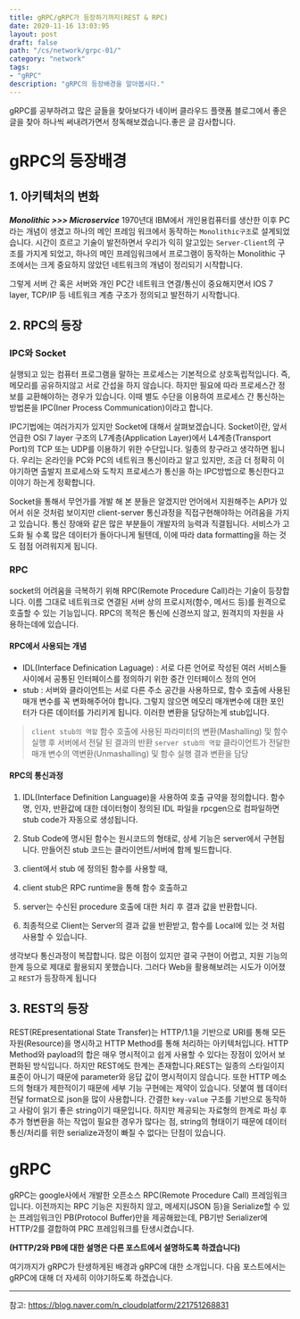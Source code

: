 ```yaml
---
title: gRPC/gRPC가 등장하기까지(REST & RPC)
date: 2020-11-16 13:03:95
layout: post
draft: false
path: "/cs/network/grpc-01/"
category: "network"
tags:
- "gRPC"
description: "gRPC의 등장배경을 알아봅시다."
---
```

gRPC를 공부하려고 많은 글들을 찾아보다가 네이버 클라우드 플랫폼 블로그에서 좋은 글을 찾아 하나씩 써내려가면서 정독해보겠습니다.좋은 글 감사합니다.

# gRPC의 등장배경
## 1. 아키텍처의 변화
_**Monolithic >>> Microservice**_
1970년대 IBM에서 개인용컴퓨터를 생산한 이후 PC라는 개념이 생겼고 하나의 메인 프레임 워크에서 동작하는 `Monolithic구조`로 설계되었습니다.
시간이 흐르고 기술이 발전하면서 우리가 익히 알고있는 `Server-Client`의 구조를 가지게 되었고, 하나의 메인 프레임워크에서 프로그램이 동작하는 Monolithic 구조에서는 크게 중요하지 않았던 네트워크의 개념이 정리되기 시작합니다.

그렇게 서버 간 혹은 서버와 개인 PC간 네트워크 연결/통신이 중요해지면서 IOS 7 layer, TCP/IP 등 네트워크 계층 구조가 정의되고 발전하기 시작합니다.

## 2. RPC의 등장
### IPC와 Socket
실행되고 있는 컴퓨터 프로그램을 말하는 프로세스는 기본적으로 상호독립적입니다. 즉, 메모리를 공유하지않고 서로 간섭을 하지 않습니다. 하지만 필요에 따라 프로세스간 정보를 교환해야하는 경우가 있습니다. 이때 별도 수단을 이용하여 프로세스 간 통신하는 방법론을 IPC(Iner Process Communication)이라고 합니다.

IPC기법에는 여러가지가 있지만 Socket에 대해서 살펴보겠습니다.
Socket이란, 앞서 언급한 OSI 7 layer 구조의 L7계층(Application Layer)에서 L4계층(Transport Port)의 TCP 또는 UDP를 이용하기 위한 수단입니다. 일종의 창구라고 생각하면 됩니다. 우리는 온라인을 PC와 PC의 네트워크 통신이라고 알고 있지만, 조금 더 정확히 이야기하면 출발지 프로세스와 도착지 프로세스가 통신을 하는 IPC방법으로 통신한다고 이야기 하는게 정확합니다.

Socket을 통해서 무언가를 개발 해 본 분들은 알겠지만 언어에서 지원해주는 API가 있어서 쉬운 것처럼 보이지만 client-server 통신과정을 직접구현해야하는 어려움을 가지고 있습니다. 통신 장애와 같은 많은 부분들이 개발자의 능력과 직결됩니다. 서비스가 고도화 될 수록 많은 데이터가 돌아다니게 될텐데, 이에 따라 data formatting을 하는 것도 점점 어려워지게 됩니다.

### RPC
socket의 어려움을 극복하기 위해 RPC(Remote Procedure Call)라는 기술이 등장합니다. 이름 그대로 네트워크로 연결된 서버 상의 프로시저(함수, 메서드 등)를 원격으로 호출할 수 있는 기능입니다.
RPC의 목적은 통신에 신경쓰지 않고, 원격지의 자원을 사용하는데에 있습니다.

#### RPC에서 사용되는 개념
- IDL(Interface Definication Laguage)
: 서로 다른 언어로 작성된 여러 서비스들 사이에서 공통된 인터페이스를 정의하기 위한 중간 인터페이스 정의 언어
- stub
: 서버와 클라이언트는 서로 다른 주소 공간을 사용하므로, 함수 호출에 사용된 매개 변수를 꼭 변화해주어야 합니다. 그렇지 않으면 메모리 매개변수에 대한 포인터가 다른 데이터를 가리키게 됩니다. 이러한 변환을 담당하는게 stub입니다.

> `client stub의 역할`
함수 호출에 사용된 파라미터의 변환(Mashalling) 및 함수 실행 후 서버에서 전달 된 결과의 반환
> `server stub의 역할`
클라이언트가 전달한 매개 변수의 역변환(Unmashalling) 및 함수 실행 결과 변환을 담당

#### RPC의 통신과정
1. IDL(Interface Definition Language)을 사용하여 호출 규약을 정의합니다.
함수명, 인자, 반환값에 대한 데이터형이 정의된 IDL 파일을 rpcgen으로 컴파일하면 stub code가 자동으로 생성됩니다.
2. Stub Code에 명시된 함수는 원시코드의 형태로, 상세 기능은 server에서 구현됩니다.
만들어진 stub 코드는 클라이언트/서버에 함께 빌드합니다.

3. client에서 stub 에 정의된 함수를 사용할 때,
4. client stub은 RPC runtime을 통해 함수 호출하고
5. server는 수신된 procedure 호출에 대한 처리 후 결과 값을 반환합니다.
6. 최종적으로 Client는 Server의 결과 값을 반환받고, 함수를 Local에 있는 것 처럼 사용할 수 있습니다.

생각보다 통신과정이 복잡합니다. 많은 이점이 있지만 결국 구현이 어렵고, 지원 기능의 한계 등으로 제대로 활용되지 못했습니다. 그러다 Web을 활용해보려는 시도가 이어졌고 `REST`가 등장하게 됩니다

## 3. REST의 등장
REST(REpresentational State Transfer)는 HTTP/1.1을 기반으로 URI를 통해 모든 자원(Resource)을 명시하고 HTTP Method를 통해 처리하는 아키텍처입니다.
HTTP Method와 payload의 합은 매우 명시적이고 쉽게 사용할 수 있다는 장점이 있어서 보편화된 방식입니다.
하지만 REST에도 한계는 존재합니다.REST는 일종의 스타일이지 표준이 아니기 때문에 parameter와 응답 값이 명시적이지 않습니다. 또한 HTTP 메소드의 형태가 제한적이기 때문에 세부 기능 구현에는 제약이 있습니다.
덧붙여 웹 데이터 전달 format으로 json을 많이 사용합니다. 간결한 `key-value` 구조를 기반으로 동작하고 사람이 읽기 좋은 string이기 때문입니다. 하지만 제공되는 자료형의 한계로 파싱 후 추가 형변환을 하는 작업이 필요한 경우가 많다는 점, string의 형태이기 때문에 데이터 통신/처리를 위한 serialize과정이 빠질 수 없다는 단점이 있습니다.

# gRPC
gRPC는 google사에서 개발한 오픈소스 RPC(Remote Procedure Call) 프레임워크입니다. 이전까지는 RPC 기능은 지원하지 않고, 메세지(JSON 등)을 Serialize할 수 있는 프레임워크인 PB(Protocol Buffer)만을 제공해왔는데, PB기반 Serializer에 HTTP/2를 결합하여 PRC 프레임워크를 탄생시켰습니다.

**(HTTP/2와 PB에 대한 설명은 다른 포스트에서 설명하도록 하겠습니다)**

여기까지가 gRPC가 탄생하게된 배경과 gRPC에 대한 소개입니다.
다음 포스트에서는 gRPC에 대해 더 자세히 이야기하도록 하겠습니다.

---
참고: https://blog.naver.com/n_cloudplatform/221751268831
